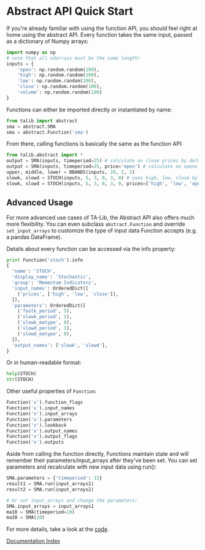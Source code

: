 # Abstract API Quick Start

If you're already familiar with using the function API, you should feel right
at home using the abstract API. Every function takes the same input, passed
as a dictionary of Numpy arrays:

```python
import numpy as np
# note that all ndarrays must be the same length!
inputs = {
    'open': np.random.random(100),
    'high': np.random.random(100),
    'low': np.random.random(100),
    'close': np.random.random(100),
    'volume': np.random.random(100)
}
```

Functions can either be imported directly or instantiated by name:

```python
from talib import abstract
sma = abstract.SMA
sma = abstract.Function('sma')
```

From there, calling functions is basically the same as the function API:

```python
from talib.abstract import *
output = SMA(inputs, timeperiod=25) # calculate on close prices by default
output = SMA(inputs, timeperiod=25, price='open') # calculate on opens
upper, middle, lower = BBANDS(inputs, 20, 2, 2)
slowk, slowd = STOCH(inputs, 5, 3, 0, 3, 0) # uses high, low, close by default
slowk, slowd = STOCH(inputs, 5, 3, 0, 3, 0, prices=['high', 'low', 'open'])
```

## Advanced Usage

For more advanced use cases of TA-Lib, the Abstract API also offers much more
flexibility. You can even subclass ``abstract.Function`` and override
``set_input_arrays`` to customize the type of input data Function accepts
(e.g. a pandas DataFrame).

Details about every function can be accessed via the info property:

```python
print Function('stoch').info
{
  'name': 'STOCH',
  'display_name': 'Stochastic',
  'group': 'Momentum Indicators',
  'input_names': OrderedDict([
    ('prices', ['high', 'low', 'close']),
  ]),
  'parameters': OrderedDict([
    ('fastk_period', 5),
    ('slowk_period', 3),
    ('slowk_matype', 0),
    ('slowd_period', 3),
    ('slowd_matype', 0),
  ]),
  'output_names': ['slowk', 'slowd'],
}

```
Or in human-readable format:
```python
help(STOCH)
str(STOCH)
```

Other useful properties of ``Function``:

```python
Function('x').function_flags
Function('x').input_names
Function('x').input_arrays
Function('x').parameters
Function('x').lookback
Function('x').output_names
Function('x').output_flags
Function('x').outputs
```

Aside from calling the function directly, Functions maintain state and will
remember their parameters/input_arrays after they've been set. You can set
parameters and recalculate with new input data using run():
```python
SMA.parameters = {'timeperiod': 15}
result1 = SMA.run(input_arrays1)
result2 = SMA.run(input_arrays2)

# Or set input_arrays and change the parameters:
SMA.input_arrays = input_arrays1
ma10 = SMA(timeperiod=10)
ma20 = SMA(20)
```

For more details, take a look at the
[code](https://github.com/mrjbq7/ta-lib/blob/master/talib/abstract.pyx#L46).

[Documentation Index](doc_index.md)
